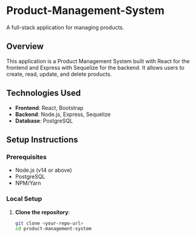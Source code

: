# Product-Management-System
A full-stack application for managing products.
## Overview
This application is a Product Management System built with React for the frontend and Express with Sequelize for the backend. It allows users to create, read, update, and delete products.

## Technologies Used
- **Frontend**: React, Bootstrap
- **Backend**: Node.js, Express, Sequelize
- **Database**: PostgreSQL

## Setup Instructions

### Prerequisites
- Node.js (v14 or above)
- PostgreSQL
- NPM/Yarn

### Local Setup

1. **Clone the repository**:
   ```bash
   git clone <your-repo-url>
   cd product-management-system
